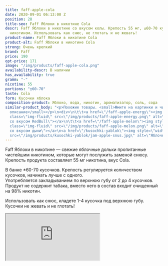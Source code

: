 ```yaml
---
title: faff-apple-cola
date: 2020-09-01 06:13:00 Z
position: 28
title-seo: Faff Яблоки в никотине Cola
descr: Faff Яблоки в никотине cо вкусом колы. Крепость 55 мг, ±60-70 кусочков пропитанных
  никотином. Использовать как снюс, не глотать и не жевать!
product-name: Faff Яблоки в никотине Cola
product-alt: Faff Яблоки в никотине Cola
strong: Очень крепкий
brand: Faff
price: 190
opt-price: 171
image: "/img/products/faff-apple-cola.png"
availability-descr: В наличии
has_availability: true
gramm: "-"
nicotine: 55
portions: "±60-70"
taste: Cola
form: Кусочки яблока
composition-product: Яблоко, вода, никотин, ароматизатор, соль, сода
similar-product_body: "<p>Похожие товары. <small>Жмите на картинки и читайте полное
  описание</small></p>\n<div>\n\t\t<a href=\"/faff-apple-energy\"><img style=\"width:32%\"
  class=\"img-fluid\" src=\"/img/products/faff-apple-energy.png\" alt=\"Faff яблочки
  со вкусом RedBull\"></a>\n\t\t<a href=\"/faff-apple-melon\"><img style=\"width:32%\"
  class=\"img-fluid\" src=\"/img/products/faff-apple-melon.png\" alt=\"Faff яблочки
  со вкусом дыни\"></a>\n<a href=\"/kusochki-yablok\"><img style=\"width:32%\" class=\"img-fluid\"
  src=\"/img/products/kusochki-yablok/jam-apple-snus.jpg\" alt=\"Яблочки jam\"></a>\n</div>"
---
```


Faff Яблоки в никотине — свежие яблочные дольки пропитанные чистейшим никотином, которые могут послужить заменой снюсу.<br>
Крепость продукта составляет 55 мг никотина, вкус Cola.

В банке ±60-70 кусочков. Крепость регулируется количеством кусочков, начинать лучше с одного.<br>
Употребляется закладыванием по верхнюю губу от 2 до 4 кусочков.
Продукт не содержит табака, вместо него в состав входит очищенный на 98% никотин.

Использовать как снюс, кладете 1-4 кусочка под верхнюю губу. Кусочки не жевать и не глотать!
<div class="embed-responsive embed-responsive-16by9 mb-3">
  <iframe class="embed-responsive-item" src="https://www.youtube.com/embed/ykyz1C7X_iI" allowfullscreen></iframe>
</div>